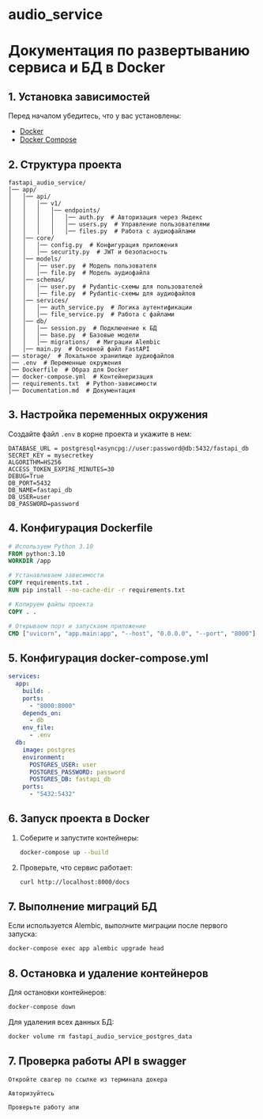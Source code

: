 # audio_service
# Документация по развертыванию сервиса и БД в Docker

## 1. Установка зависимостей
Перед началом убедитесь, что у вас установлены:
- [Docker](https://www.docker.com/get-started)
- [Docker Compose](https://docs.docker.com/compose/install/)

## 2. Структура проекта
```
fastapi_audio_service/  
│── app/  
│   │── api/  
│   │   │── v1/  
│   │   │   │── endpoints/  
│   │   │   │   │── auth.py  # Авторизация через Яндекс  
│   │   │   │   │── users.py  # Управление пользователями  
│   │   │   │   │── files.py  # Работа с аудиофайлами  
│   │── core/  
│   │   │── config.py  # Конфигурация приложения  
│   │   │── security.py  # JWT и безопасность  
│   │── models/  
│   │   │── user.py  # Модель пользователя  
│   │   │── file.py  # Модель аудиофайла  
│   │── schemas/  
│   │   │── user.py  # Pydantic-схемы для пользователей  
│   │   │── file.py  # Pydantic-схемы для аудиофайлов  
│   │── services/  
│   │   │── auth_service.py  # Логика аутентификации  
│   │   │── file_service.py  # Работа с файлами  
│   │── db/  
│   │   │── session.py  # Подключение к БД  
│   │   │── base.py  # Базовые модели  
│   │   │── migrations/  # Миграции Alembic  
│   │── main.py  # Основной файл FastAPI  
│── storage/  # Локальное хранилище аудиофайлов  
│── .env  # Переменные окружения  
│── Dockerfile  # Образ для Docker  
│── docker-compose.yml  # Контейнеризация  
│── requirements.txt  # Python-зависимости  
│── Documentation.md  # Документация  
```

## 3. Настройка переменных окружения
Создайте файл `.env` в корне проекта и укажите в нем:
```
DATABASE_URL = postgresql+asyncpg://user:password@db:5432/fastapi_db
SECRET_KEY = mysecretkey
ALGORITHM=HS256
ACCESS_TOKEN_EXPIRE_MINUTES=30
DEBUG=True
DB_PORT=5432
DB_NAME=fastapi_db
DB_USER=user
DB_PASSWORD=password
```

## 4. Конфигурация Dockerfile
```dockerfile
# Используем Python 3.10
FROM python:3.10
WORKDIR /app

# Устанавливаем зависимости
COPY requirements.txt .
RUN pip install --no-cache-dir -r requirements.txt

# Копируем файлы проекта
COPY . .

# Открываем порт и запускаем приложение
CMD ["uvicorn", "app.main:app", "--host", "0.0.0.0", "--port", "8000"]
```

## 5. Конфигурация docker-compose.yml
```yaml
services:
  app:
    build: .
    ports:
      - "8000:8000"
    depends_on:
      - db
    env_file:
      - .env
  db:
    image: postgres
    environment:
      POSTGRES_USER: user
      POSTGRES_PASSWORD: password
      POSTGRES_DB: fastapi_db
    ports:
      - "5432:5432"
```

## 6. Запуск проекта в Docker
1. Соберите и запустите контейнеры:
   ```sh
   docker-compose up --build
   ```
2. Проверьте, что сервис работает:
   ```sh
   curl http://localhost:8000/docs
   ```

## 7. Выполнение миграций БД
Если используется Alembic, выполните миграции после первого запуска:
```sh
docker-compose exec app alembic upgrade head
```

## 8. Остановка и удаление контейнеров
Для остановки контейнеров:
```sh
docker-compose down
```
Для удаления всех данных БД:
```sh
docker volume rm fastapi_audio_service_postgres_data
```
## 7. Проверка работы API в swagger
```
Откройте свагер по ссылке из терминала докера 

Авторизуйтесь

Проверьте работу апи 
```

